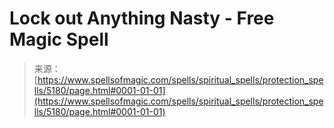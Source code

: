 <!--yml
category: 未分类
date: 2024-06-12 18:39:13
-->

# Lock out Anything Nasty - Free Magic Spell

> 来源：[https://www.spellsofmagic.com/spells/spiritual_spells/protection_spells/5180/page.html#0001-01-01](https://www.spellsofmagic.com/spells/spiritual_spells/protection_spells/5180/page.html#0001-01-01)